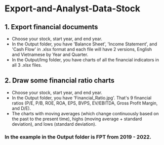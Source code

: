 # Export-and-Analyst-Data-Stock

## 1. Export financial documents
- Choose your stock, start year, and end year.
- In the Output folder, you have 'Balance Sheet', 'Income Statement', and 'Cash Flow' in .xlsx format and each file will have 2 versions, English and Vietnamese by Year and Quarter.
- In the Output/Img folder, you have charts of all the financial indicators in all 3 .xlsx files.
## 2. Draw some financial ratio charts
- Choose your stock, start year, and end year.
- In the Output folder, you have 'Financial_Ratio.jpg'. That's 9 financial ratios (P/E, P/B, ROE, ROA, EPS, BVPS, EV/EBITDA, Gross Profit Margin, and D/E).
- The charts with moving averages (which change continuously based on the past to the present time), highs (moving average + standard deviation), and lows (standard deviation).
### In the example in the Output folder is FPT from 2019 - 2022.

